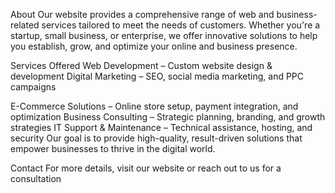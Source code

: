 
About
Our website provides a comprehensive range of web and business-related services tailored to meet the needs of customers. Whether you're a startup, small business, or enterprise, we offer innovative solutions to help you establish, grow, and optimize your online and business presence.

Services Offered
Web Development – Custom website design & development
Digital Marketing – SEO, social media marketing, and PPC campaigns

E-Commerce Solutions – Online store setup, payment integration, and optimization
Business Consulting – Strategic planning, branding, and growth strategies
IT Support & Maintenance – Technical assistance, hosting, and security
Our goal is to provide high-quality, result-driven solutions that empower businesses to thrive in the digital world.

Contact
For more details, visit our website or reach out to us for a consultation
